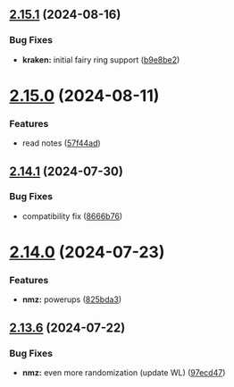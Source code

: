 ## [2.15.1](https://github.com/Torwent/wasp-free/compare/v2.15.0...v2.15.1) (2024-08-16)


### Bug Fixes

* **kraken:** initial fairy ring support ([b9e8be2](https://github.com/Torwent/wasp-free/commit/b9e8be2b071c54c8bf19d5733f5e793e9879f30e))



# [2.15.0](https://github.com/Torwent/wasp-free/compare/v2.14.1...v2.15.0) (2024-08-11)


### Features

* read notes ([57f44ad](https://github.com/Torwent/wasp-free/commit/57f44ada625712af42af07bc8b7d2ebf6b18f948))



## [2.14.1](https://github.com/Torwent/wasp-free/compare/v2.14.0...v2.14.1) (2024-07-30)


### Bug Fixes

* compatibility fix ([8666b76](https://github.com/Torwent/wasp-free/commit/8666b765b8a5ecb345fae71ab8b5f2ebfe153f16))



# [2.14.0](https://github.com/Torwent/wasp-free/compare/v2.13.6...v2.14.0) (2024-07-23)


### Features

* **nmz:** powerups ([825bda3](https://github.com/Torwent/wasp-free/commit/825bda396d981121cfe0d5b200559f29995b803c))



## [2.13.6](https://github.com/Torwent/wasp-free/compare/v2.13.5...v2.13.6) (2024-07-22)


### Bug Fixes

* **nmz:** even more randomization (update WL) ([97ecd47](https://github.com/Torwent/wasp-free/commit/97ecd47ba2ad6c30feff6aa12c9f9e36d64e00e1))



